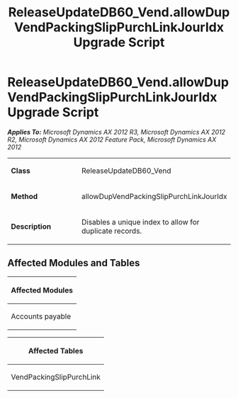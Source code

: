 ﻿---
title: ReleaseUpdateDB60_Vend.allowDupVendPackingSlipPurchLinkJourIdx Upgrade Script
TOCTitle: ReleaseUpdateDB60_Vend.allowDupVendPackingSlipPurchLinkJourIdx Upgrade Script
ms:assetid: 3d406a33-d507-0ecd-b357-aa39ff293065
ms:mtpsurl: https://msdn.microsoft.com/en-us/library/JJ718734(v=AX.60)
ms:contentKeyID: 49707779
ms.date: 05/18/2015
mtps_version: v=AX.60
---

# ReleaseUpdateDB60\_Vend.allowDupVendPackingSlipPurchLinkJourIdx Upgrade Script 


_**Applies To:** Microsoft Dynamics AX 2012 R3, Microsoft Dynamics AX 2012 R2, Microsoft Dynamics AX 2012 Feature Pack, Microsoft Dynamics AX 2012_

<table>
<colgroup>
<col style="width: 50%" />
<col style="width: 50%" />
</colgroup>
<tbody>
<tr class="odd">
<td><p><strong>Class</strong></p></td>
<td><p>ReleaseUpdateDB60_Vend</p></td>
</tr>
<tr class="even">
<td><p><strong>Method</strong></p></td>
<td><p>allowDupVendPackingSlipPurchLinkJourIdx</p></td>
</tr>
<tr class="odd">
<td><p><strong>Description</strong></p></td>
<td><p>Disables a unique index to allow for duplicate records.</p></td>
</tr>
</tbody>
</table>


## Affected Modules and Tables

<table>
<colgroup>
<col style="width: 100%" />
</colgroup>
<thead>
<tr class="header">
<th><p>Affected Modules</p></th>
</tr>
</thead>
<tbody>
<tr class="odd">
<td><p>Accounts payable</p></td>
</tr>
</tbody>
</table>


<table>
<colgroup>
<col style="width: 100%" />
</colgroup>
<thead>
<tr class="header">
<th><p>Affected Tables</p></th>
</tr>
</thead>
<tbody>
<tr class="odd">
<td><p>VendPackingSlipPurchLink</p></td>
</tr>
</tbody>
</table>

  


